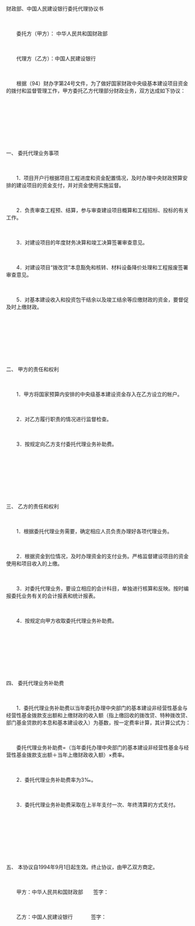 



财政部、中国人民建设银行委托代理协议书



 

　　

　　委托方（甲方）： 中华人民共和国财政部　　　　　　　　　　

　　

　　代理方（乙方）：中国人民建设银行　　

　　

　　根据（94）财办字第24号文件，为了做好国家财政中央级基本建设项目资金的拨付和监督管理工作，甲方委托乙方代理部分财政业务，双方达成如下协议：

　　

　　

　　

　　

一、
委托代理业务事项

　　

　　1．项目开户行根据项目工程进度和资金配置情况，及时办理中央财政预算安排的建设项目的资金支付，并对资金使用实施监督。

　　

　　2．负责审查工程预、结算，参与审查建设项目概算和工程招标、投标的有关工作。

　　

　　3．对建设项目的年度财务决算和竣工决算签署审查意见。

　　

　　4．对建设项目“拨改贷”本息豁免和核转、材料设备降价处理和工程报废签署审查意见。

　　

　　5．对基本建设收入和投资包干结余以及竣工结余等应缴财政的资金，要督促及时上缴财政。

　　

　　

　　

　　

二、
甲方的责任和权利

　　

　　1．甲方将国家预算内安排的中央级基本建设资金存入在乙方设立的帐户。

　　

　　2．对乙方履行职责的情况进行监督检查。

　　

　　3．按规定向乙方支付委托代理业务补助费。

　　

　　

　　

　　

三、
乙方的责任和权利

　　

　　1．根据委托代理业务需要，确定相应人员负责办理好各项代理业务。

　　

　　2．根据资金到位情况，及时办理资金的支付业务。严格监督建设项目的资金使用和项目收入的上缴。

　　

　　3．对委托代理业务，要设立相应的会计科目，单独进行核算和反映。按时编报委托业务有关的会计报表和统计报表。

　　

　　4．按规定向甲方收取委托代理业务补助费。

　　

　　

　　

　　

四、
委托代理业务补助费

　　

　　1．委托代理业务补助费以当年委托办理中央部门的基本建设非经营性基金与经营性基金拨款支出额和上缴财政的收入额（指上缴回收的拨改贷、特种拨改贷、部门基金贷款的本息和基本建设收入）为基数，按一定费率计算，其计算公式为：

　　

　　委托代理业务补助费=（当年委托办理中央部门的基本建设非经营性基金与经营性基金拨款支出额＋当年上缴财政收入额）×费率。

　　

　　2．委托代理业务补助费率为3‰。

　　

　　3．委托代理业务补助费采取在上半年支付一次、年终清算的方式支付。

　　

　　

　　

　　

五、
本协议自1994年9月1日起生效。终止协议，由甲乙双方商定。　　

　　

　　甲方：中华人民共和国财政部　　签字：

　　

　　乙方：中国人民建设银行　　 　 签字：